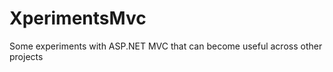 XperimentsMvc
=============

Some experiments with ASP.NET MVC that can become useful across other projects